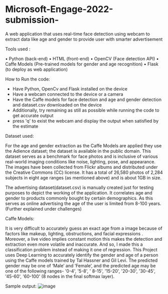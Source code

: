 # Microsoft-Engage-2022-submission-
A web application that uses real-time face detection using webcam to extract data like age and gender to provide user with smarter advertisement

Tools used :

•	Python (back-end)
•	HTML (front-end)
•	OpenCV (Face detection API)
•	Caffe Models (Pre-trained models for gender and age recognition)
•	Flask (to deploy as web application)

How to Run the code:
- Have Python, OpenCv and Flask installed on the device
- Have a webcam connected to the device or a camera 
- Have the Caffe models for face detection and age and gender detection and dataset.csv downloaded on the device 
- Additionally, try remaining as still as possible while running the code to get accurate output
- press 'q' to exist the webcam and display the output when satisfied by the estimate

Dataset used:

For the age and gender extraction as the Caffe Models are applied they use the Adience dataset; the dataset is available in the public domain. This dataset serves as a benchmark for face photos and is inclusive of various real-world imaging conditions like noise, lighting, pose, and appearance. The images have been collected from Flickr albums and distributed under the Creative Commons (CC) license. It has a total of 26,580 photos of 2,284 subjects in eight age ranges (as mentioned above) and is about 1GB in size. 
	
The advertising dataset(dataset.csv) is manually created just for testing purposes to depict the working of the application. It correlates age and gender to products commonly bought by certain demographics. As this serves as online advertising the age of the user is limited from 8-100 years. (Further explained under challenges)

Caffe Models: 

It is very difficult to accurately guess an exact age from a image because of factors like makeup, lighting, obstructions, and facial expressions . Moreover, a live video implies constant motion this makes the detection and extraction even more volatile and inaccurate.  And so, I made this a classification problem instead of making it one of regression.
This Project uses Deep Learning to accurately identify the gender and age of a person using the Caffe models trained by Tal Hassner and Gil Levi. The predicted gender may be one of ‘Male’ and ‘Female’, and the predicted age may be one of the following ranges- '0-4', '5-8', ' 8-15', '15-20', '20-30', '30-45', '45-60', '60-100'
(8 nodes in the final softmax layer).

Sample output:
![image](https://user-images.githubusercontent.com/77979395/170885674-751cdf0f-cc81-45cf-9db5-c5105dc0902b.png)

